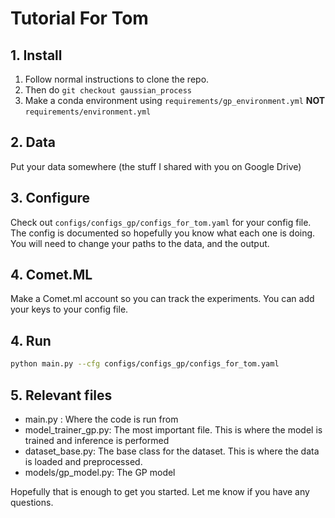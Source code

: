 # Tutorial For Tom

## 1. Install

1) Follow normal instructions to clone the repo.
2) Then do ```git checkout gaussian_process```
3) Make a conda environment using ```requirements/gp_environment.yml``` **NOT** ```requirements/environment.yml```


## 2. Data
Put your data somewhere (the stuff I shared with you on Google Drive)

## 3. Configure
Check out ```configs/configs_gp/configs_for_tom.yaml``` for your config file. The config is documented so hopefully you know what each one is doing. You will need to change your paths to the data, and the output.

## 4. Comet.ML
Make a Comet.ml account so you can track the experiments. You can add your keys to your config file.


## 4. Run
```bash
python main.py --cfg configs/configs_gp/configs_for_tom.yaml
```

## 5. Relevant files
- main.py : Where the code is run from
- model_trainer_gp.py: The most important file. This is where the model is trained and inference is performed
- dataset_base.py: The base class for the dataset. This is where the data is loaded and preprocessed.
- models/gp_model.py: The GP model


Hopefully that is enough to get you started. Let me know if you have any questions.
